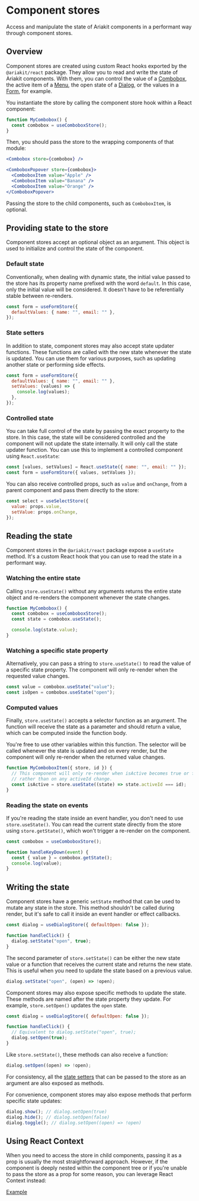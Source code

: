 # Component stores

<p data-description>
  Access and manipulate the state of Ariakit components in a performant way through component stores.
</p>

## Overview

Component stores are created using custom React hooks exported by the `@ariakit/react` package. They allow you to read and write the state of Ariakit components. With them, you can control the value of a [Combobox](/components/combobox), the active item of a [Menu](/components/menu), the open state of a [Dialog](/components/dialog), or the values in a [Form](/components/form), for example.

You instantiate the store by calling the component store hook within a React component:

```js
function MyCombobox() {
  const combobox = useComboboxStore();
}
```

Then, you should pass the store to the wrapping components of that module:

```jsx {1,3}
<Combobox store={combobox} />

<ComboboxPopover store={combobox}>
  <ComboboxItem value="Apple" />
  <ComboboxItem value="Banana" />
  <ComboboxItem value="Orange" />
</ComboboxPopover>
```

Passing the store to the child components, such as `ComboboxItem`, is optional.

## Providing state to the store

Component stores accept an optional object as an argument. This object is used to initialize and control the state of the component.

### Default state

Conventionally, when dealing with dynamic state, the initial value passed to the store has its property name prefixed with the word `default`. In this case, only the initial value will be considered. It doesn't have to be referentially stable between re-renders.

```js
const form = useFormStore({
  defaultValues: { name: "", email: "" },
});
```

### State setters

In addition to state, component stores may also accept state updater functions. These functions are called with the new state whenever the state is updated. You can use them for various purposes, such as updating another state or performing side effects.

```js {3-5}
const form = useFormStore({
  defaultValues: { name: "", email: "" },
  setValues: (values) => {
    console.log(values);
  },
});
```

### Controlled state

You can take full control of the state by passing the exact property to the store. In this case, the state will be considered controlled and the component will not update the state internally. It will only call the state updater function. You can use this to implement a controlled component using `React.useState`:

```js
const [values, setValues] = React.useState({ name: "", email: "" });
const form = useFormStore({ values, setValues });
```

You can also receive controlled props, such as `value` and `onChange`, from a parent component and pass them directly to the store:

```js
const select = useSelectStore({
  value: props.value,
  setValue: props.onChange,
});
```

## Reading the state

Component stores in the `@ariakit/react` package expose a `useState` method. It's a custom React hook that you can use to read the state in a performant way.

### Watching the entire state

Calling `store.useState()` without any arguments returns the entire state object and re-renders the component whenever the state changes.

```js {3}
function MyCombobox() {
  const combobox = useComboboxStore();
  const state = combobox.useState();

  console.log(state.value);
}
```

### Watching a specific state property

Alternatively, you can pass a string to `store.useState()` to read the value of a specific state property. The component will only re-render when the requested value changes.

```js
const value = combobox.useState("value");
const isOpen = combobox.useState("open");
```

### Computed values

Finally, `store.useState()` accepts a selector function as an argument. The function will receive the state as a parameter and should return a value, which can be computed inside the function body.

You're free to use other variables within this function. The selector will be called whenever the state is updated and on every render, but the component will only re-render when the returned value changes.

```js
function MyComboboxItem({ store, id }) {
  // This component will only re-render when isActive becomes true or false,
  // rather than on any activeId change.
  const isActive = store.useState((state) => state.activeId === id);
}
```

### Reading the state on events

If you're reading the state inside an event handler, you don't need to use `store.useState()`. You can read the current state directly from the store using `store.getState()`, which won't trigger a re-render on the component.

```js {4}
const combobox = useComboboxStore();

function handleKeyDown(event) {
  const { value } = combobox.getState();
  console.log(value);
}
```

## Writing the state

Component stores have a generic `setState` method that can be used to mutate any state in the store. This method shouldn't be called during render, but it's safe to call it inside an event handler or effect callbacks.

```js {4}
const dialog = useDialogStore({ defaultOpen: false });

function handleClick() {
  dialog.setState("open", true);
}
```

The second parameter of `store.setState()` can be either the new state value or a function that receives the current state and returns the new state. This is useful when you need to update the state based on a previous value.

```js
dialog.setState("open", (open) => !open);
```

Component stores may also expose specific methods to update the state. These methods are named after the state property they update. For example, `store.setOpen()` updates the `open` state.

```js {5}
const dialog = useDialogStore({ defaultOpen: false });

function handleClick() {
  // Equivalent to dialog.setState("open", true);
  dialog.setOpen(true);
}
```

Like `store.setState()`, these methods can also receive a function:

```js
dialog.setOpen((open) => !open);
```

For consistency, all the [state setters](#state-setters) that can be passed to the store as an argument are also exposed as methods.

For convenience, component stores may also expose methods that perform specific state updates:

```js
dialog.show(); // dialog.setOpen(true)
dialog.hide(); // dialog.setOpen(false)
dialog.toggle(); // dialog.setOpen((open) => !open)
```

## Using React Context

When you need to access the store in child components, passing it as a prop is usually the most straightforward approach. However, if the component is deeply nested within the component tree or if you're unable to pass the store as a prop for some reason, you can leverage React Context instead:

<a href="./form-react-context.tsx" data-playground type="code">Example</a>

